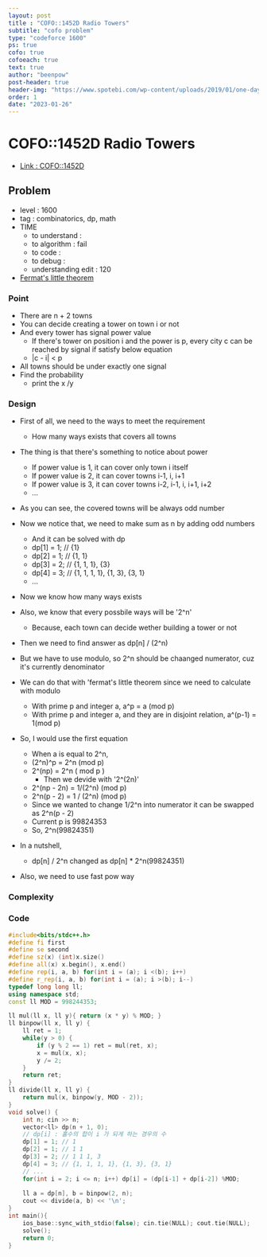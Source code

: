 ```yaml
---
layout: post
title : "COFO::1452D Radio Towers"
subtitle: "cofo problem"
type: "codeforce 1600"
ps: true
cofo: true
cofoeach: true
text: true
author: "beenpow"
post-header: true
header-img: "https://www.spotebi.com/wp-content/uploads/2019/01/one-day-day-one-workout-motivation-spotebi.jpg"
order: 1
date: "2023-01-26"
---
```

# COFO::1452D Radio Towers
- [Link : COFO::1452D](https://codeforces.com/problemset/problem/1452/D)


## Problem 

- level : 1600
- tag : combinatorics, dp, math
- TIME
  - to understand    : 
  - to algorithm     : fail
  - to code          : 
  - to debug         : 
  - understanding edit : 120
- [Fermat's little theorem](https://rebro.kr/105)

### Point
- There are n + 2 towns
- You can decide creating a tower on town i or not
- And every tower has signal power value
  - If there's tower on position i and the power is p, every city c can be reached by signal if satisfy below equation
  - |c - i| < p 
- All towns should be under exactly one signal
- Find the probability 
  - print the x /y 


### Design
- First of all, we need to the ways to meet the requirement
  - How many ways exists that covers all towns
- The thing is that there's something to notice about power
  - If power value is 1, it can cover only town i itself
  - If power value is 2, it can cover towns i-1, i, i+1
  - If power value is 3, it can cover towns i-2, i-1, i, i+1, i+2
  - ...
- As you can see, the covered towns will be always odd number
- Now we notice that, we need to make sum as n by adding odd numbers
  - And it can be solved with dp
  - dp[1] = 1; // {1}
  - dp[2] = 1; // {1, 1}
  - dp[3] = 2; // {1, 1, 1}, {3}
  - dp[4] = 3; // {1, 1, 1, 1}, {1, 3}, {3, 1}
  - ...
- Now we know how many ways exists
- Also, we know that every possbile ways will be '2^n'
  - Because, each town can decide wether building a tower or not
- Then we need to find answer as dp[n] / (2^n)
- But we have to use modulo, so 2^n should be chaanged numerator, cuz it's currently denominator
- We can do that with 'fermat's little theorem since we need to calculate with modulo
  - With prime p and integer a, a^p = a (mod p)
  - With prime p and integer a, and they are in disjoint relation, a^(p-1) = 1(mod p)
- So, I would use the first equation
  - When a is equal to 2^n,
  - (2^n)^p = 2^n (mod p)
  - 2^(np) = 2^n ( mod p )
    - Then we devide with '2^(2n)'
  - 2^(np - 2n) = 1/(2^n) (mod p)
  - 2^n(p - 2) = 1 / (2^n) (mod p)
  - Since we wanted to change 1/2^n into numerator it can be swapped as 2^n(p - 2)
  - Current p is 99824353
  - So, 2^n(99824351)

- In a nutshell, 
  - dp[n] / 2^n changed as dp[n] * 2^n(99824351)
- Also, we need to use fast pow way

### Complexity

### Code

```cpp
#include<bits/stdc++.h>
#define fi first
#define se second
#define sz(x) (int)x.size()
#define all(x) x.begin(), x.end()
#define rep(i, a, b) for(int i = (a); i <(b); i++)
#define r_rep(i, a, b) for(int i = (a); i >(b); i--)
typedef long long ll;
using namespace std;
const ll MOD = 998244353;

ll mul(ll x, ll y){ return (x * y) % MOD; }
ll binpow(ll x, ll y) {
    ll ret = 1;
    while(y > 0) {
        if (y % 2 == 1) ret = mul(ret, x);
        x = mul(x, x);
        y /= 2;
    }
    return ret;
}
ll divide(ll x, ll y) {
    return mul(x, binpow(y, MOD - 2));
}
void solve() {
    int n; cin >> n;
    vector<ll> dp(n + 1, 0);
    // dp[i] : 홀수의 합이 i 가 되게 하는 경우의 수
    dp[1] = 1; // 1
    dp[2] = 1; // 1 1
    dp[3] = 2; // 1 1 1, 3
    dp[4] = 3; // {1, 1, 1, 1}, {1, 3}, {3, 1}
    // ...
    for(int i = 2; i <= n; i++) dp[i] = (dp[i-1] + dp[i-2]) %MOD;
    
    ll a = dp[n], b = binpow(2, n);
    cout << divide(a, b) << '\n';
}
int main(){
    ios_base::sync_with_stdio(false); cin.tie(NULL); cout.tie(NULL);
    solve();
    return 0;
}
```
